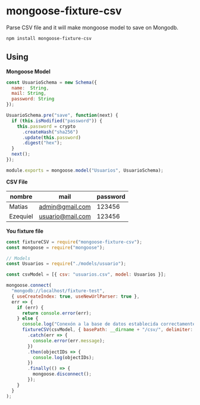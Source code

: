 # mongoose-fixture-csv

Parse CSV file and it will make mongoose model to save on Mongodb.

```bash
npm install mongoose-fixture-csv
```

## Using

__Mongoose Model__

```javascript
const UsuarioSchema = new Schema({
  name:  String,
  mail: String,
  password: String
});

UsuarioSchema.pre("save", function(next) {
  if (this.isModified("password")) {
    this.password = crypto
      .createHash("sha256")
      .update(this.password)
      .digest("hex");
  }
  next();
});

module.exports = mongoose.model("Usuarios", UsuarioSchema);
```

__CSV File__

|nombre|mail|password|
|------|----|--------|
|Matias|admin@gmail.com|123456|
|Ezequiel|usuario@mail.com|123456|


__You fixture file__

```javascript
const fixtureCSV = require("mongoose-fixture-csv");
const mongoose = require("mongoose");

// Models
const Usuarios = require("./models/usuario");

const csvModel = [{ csv: "usuarios.csv", model: Usuarios }];

mongoose.connect(
  "mongodb://localhost/fixture-test",
  { useCreateIndex: true, useNewUrlParser: true },
  err => {
    if (err) {
      return console.error(err);
    } else {
      console.log("Conexón a la base de datos establecida correctamente.");
      fixtureCSV(csvModel, { basePath: __dirname + "/csv/", delimiter: ";" })
        .catch(err => {
          console.error(err.message);
        })
        .then(objectIDs => {
          console.log(objectIDs);
        })
        .finally(() => {
          mongoose.disconnect();
        });
    }
  }
);
```


